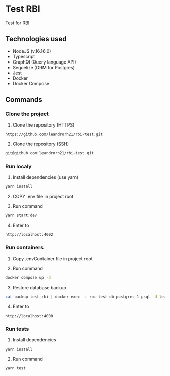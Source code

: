 # Test RBI

Test for RBI

## Technologies used

- NodeJS (v.16.16.0)
- Typescript
- GraphQl (Query language API)
- Sequelize (ORM for Postgres)
- Jest
- Docker
- Docker Compose

## Commands

### Clone the project

1. Clone the repository (HTTPS)

```bash
https://github.com/leandrorh21/rbi-test.git
```

2. Clone the repository (SSH)

```bash
git@github.com:leandrorh21/rbi-test.git
```

### Run localy

1. Install dependencies (use yarn)

```bash
yarn install
```

2. COPY .env file in project root

3. Run command

```bash
yarn start:dev
```

4. Enter to

```bash
http://localhost:4002
```

### Run containers

1. Copy .envContainer file in project root

2. Run command

```bash
docker compose up -d
```

3. Restore database backup

```bash
cat backup-test-rbi | docker exec -i rbi-test-db-postgres-1 psql -U leandro
```

4. Enter to

```bash
http://localhost:4000
```

### Run tests

1. Install dependencies

```bash
yarn install
```

2. Run command

```bash
yarn test
```
